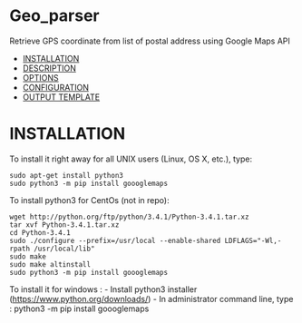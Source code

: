 # Geo_parser


Retrieve GPS coordinate from list of postal address using Google Maps API

- [INSTALLATION](#installation)
- [DESCRIPTION](#description)
- [OPTIONS](#options)
- [CONFIGURATION](#configuration)
- [OUTPUT TEMPLATE](#output-template)

# INSTALLATION

To install it right away for all UNIX users (Linux, OS X, etc.), type:

    sudo apt-get install python3
    sudo python3 -m pip install goooglemaps
    
To install python3 for CentOs (not in repo):

    wget http://python.org/ftp/python/3.4.1/Python-3.4.1.tar.xz
    tar xvf Python-3.4.1.tar.xz
    cd Python-3.4.1
    sudo ./configure --prefix=/usr/local --enable-shared LDFLAGS="-Wl,-rpath /usr/local/lib"
    sudo make
    sudo make altinstall
    sudo python3 -m pip install goooglemaps  
    
To install it for windows :
    - Install python3 installer (https://www.python.org/downloads/)
    - In administrator command line, type :
        python3 -m pip install goooglemaps  

